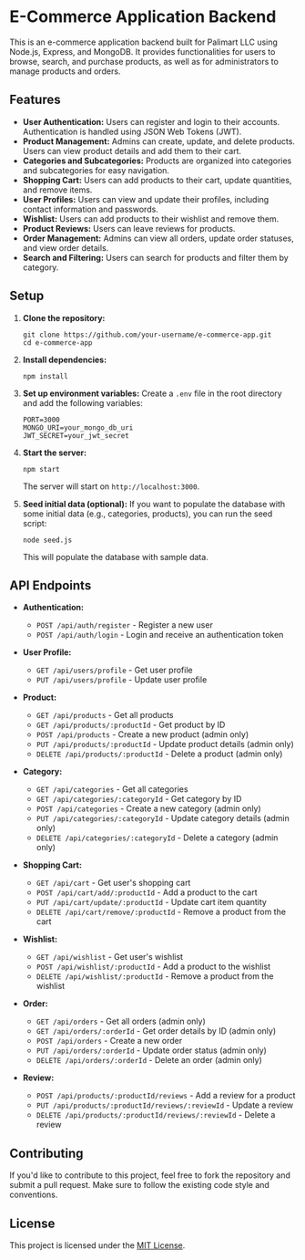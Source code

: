 # E-Commerce Application Backend

This is an e-commerce application backend built for Palimart LLC using Node.js, Express, and MongoDB. It provides functionalities for users to browse, search, and purchase products, as well as for administrators to manage products and orders.

## Features

- **User Authentication:** Users can register and login to their accounts. Authentication is handled using JSON Web Tokens (JWT).
- **Product Management:** Admins can create, update, and delete products. Users can view product details and add them to their cart.
- **Categories and Subcategories:** Products are organized into categories and subcategories for easy navigation.
- **Shopping Cart:** Users can add products to their cart, update quantities, and remove items.
- **User Profiles:** Users can view and update their profiles, including contact information and passwords.
- **Wishlist:** Users can add products to their wishlist and remove them.
- **Product Reviews:** Users can leave reviews for products.
- **Order Management:** Admins can view all orders, update order statuses, and view order details.
- **Search and Filtering:** Users can search for products and filter them by category.

## Setup

1. **Clone the repository:**
   ```
   git clone https://github.com/your-username/e-commerce-app.git
   cd e-commerce-app
   ```

2. **Install dependencies:**
   ```
   npm install
   ```

3. **Set up environment variables:**
   Create a `.env` file in the root directory and add the following variables:

   ```
   PORT=3000
   MONGO_URI=your_mongo_db_uri
   JWT_SECRET=your_jwt_secret
   ```

4. **Start the server:**
   ```
   npm start
   ```

   The server will start on `http://localhost:3000`.

5. **Seed initial data (optional):**
   If you want to populate the database with some initial data (e.g., categories, products), you can run the seed script:

   ```
   node seed.js
   ```

   This will populate the database with sample data.

## API Endpoints

- **Authentication:**
  - `POST /api/auth/register` - Register a new user
  - `POST /api/auth/login` - Login and receive an authentication token

- **User Profile:**
  - `GET /api/users/profile` - Get user profile
  - `PUT /api/users/profile` - Update user profile

- **Product:**
  - `GET /api/products` - Get all products
  - `GET /api/products/:productId` - Get product by ID
  - `POST /api/products` - Create a new product (admin only)
  - `PUT /api/products/:productId` - Update product details (admin only)
  - `DELETE /api/products/:productId` - Delete a product (admin only)

- **Category:**
  - `GET /api/categories` - Get all categories
  - `GET /api/categories/:categoryId` - Get category by ID
  - `POST /api/categories` - Create a new category (admin only)
  - `PUT /api/categories/:categoryId` - Update category details (admin only)
  - `DELETE /api/categories/:categoryId` - Delete a category (admin only)

- **Shopping Cart:**
  - `GET /api/cart` - Get user's shopping cart
  - `POST /api/cart/add/:productId` - Add a product to the cart
  - `PUT /api/cart/update/:productId` - Update cart item quantity
  - `DELETE /api/cart/remove/:productId` - Remove a product from the cart

- **Wishlist:**
  - `GET /api/wishlist` - Get user's wishlist
  - `POST /api/wishlist/:productId` - Add a product to the wishlist
  - `DELETE /api/wishlist/:productId` - Remove a product from the wishlist

- **Order:**
  - `GET /api/orders` - Get all orders (admin only)
  - `GET /api/orders/:orderId` - Get order details by ID (admin only)
  - `POST /api/orders` - Create a new order
  - `PUT /api/orders/:orderId` - Update order status (admin only)
  - `DELETE /api/orders/:orderId` - Delete an order (admin only)

- **Review:**
  - `POST /api/products/:productId/reviews` - Add a review for a product
  - `PUT /api/products/:productId/reviews/:reviewId` - Update a review
  - `DELETE /api/products/:productId/reviews/:reviewId` - Delete a review

## Contributing

If you'd like to contribute to this project, feel free to fork the repository and submit a pull request. Make sure to follow the existing code style and conventions.

## License

This project is licensed under the [MIT License](LICENSE).